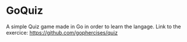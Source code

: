 # GoQuiz
A simple Quiz game made in Go in order to learn the langage. Link to the exercice: https://github.com/gophercises/quiz
